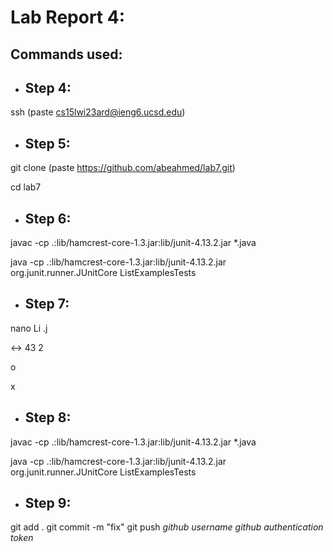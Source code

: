 
# Lab Report 4: 

## Commands used: ##

- ## Step 4: ##

ssh <cmd v> (paste cs15lwi23ard@ieng6.ucsd.edu)

- ## Step 5: ##

git clone <cmd v> (paste https://github.com/abeahmed/lab7.git)

cd lab7
  
- ## Step 6: ##

<up><up><up><up><up><up><up><up><up><up><up><up><up><up><up><up> <enter>
  
javac -cp .:lib/hamcrest-core-1.3.jar:lib/junit-4.13.2.jar *.java
  
<up><up><up><up><up><up><up><up><up><up><up><up><up><up><up><up> <enter>
  
java -cp .:lib/hamcrest-core-1.3.jar:lib/junit-4.13.2.jar org.junit.runner.JUnitCore ListExamplesTests
  
- ## Step 7: ##
  
nano Li <tab> .j <tab> <enter>
  
<control> <shift> <-> 43 <right><right><right><right><right><right><right><right><right><right><right><right> <backspace> 2
 
<control> o <enter>

<control> x <enter>
  
- ## Step 8: ##
  
<up><up><up><up> <enter>
  
javac -cp .:lib/hamcrest-core-1.3.jar:lib/junit-4.13.2.jar *.java
  
<up><up><up><up> <enter>
  
java -cp .:lib/hamcrest-core-1.3.jar:lib/junit-4.13.2.jar org.junit.runner.JUnitCore ListExamplesTests

- ## Step 9: ##
  
git add . <enter>
git commit -m "fix" <enter>
git push <enter>
*github username* <enter>
*github authentication token* <enter>
  


          
          
          

          
          
          
          

          
          
          
          

          
          
          
          
